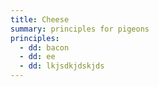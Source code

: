 ```yaml
---
title: Cheese
summary: principles for pigeons
principles:
  - dd: bacon
  - dd: ee
  - dd: lkjsdkjdskjds  
---
```

